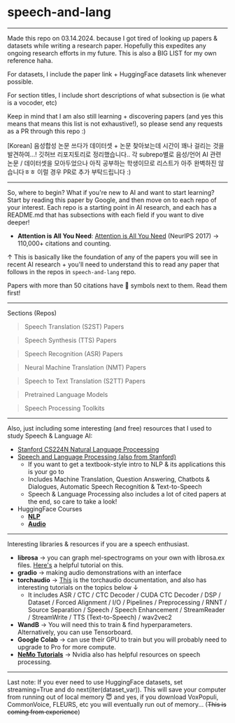 # speech-and-lang
<hr/>

Made this repo on 03.14.2024. because I got tired of looking up papers & datasets while writing a research paper. Hopefully this expedites any ongoing research efforts in my future. This is also a BIG LIST for my own reference haha.

For datasets, I include the paper link + HuggingFace datasets link whenever possible.

For section titles, I include short descriptions of what subsection is (ie what is a vocoder, etc)

Keep in mind that I am also still learning + discovering papers (and yes this means that means this list is not exhaustive!), so please send any requests as a PR through this repo :) 

[Korean] 음성합성 논문 쓰다가 데이터셋 + 논문 찾아보는데 시간이 꽤나 걸리는 것을 발견하여...! 깃허브 리포지토리로 정리했습니다.. 각 subrepo별로 음성/언어 AI 관련 논문 / 데이터셋을 모아두었으나 아직 공부하는 학생이므로 리스트가 아주 완벽하진 않습니다ㅎㅎ 이럴 경우 PR로 추가 부탁드립니다 :)

<hr/>

So, where to begin? What if you're new to AI and want to start learning?
Start by reading this paper by Google, and then move on to each repo of your interest.
Each repo is a starting point in AI research, and each has a README.md that has subsections with each field if you want to dive deeper!
- <b>Attention is All You Need</b>: [Attention is All You Need](https://proceedings.neurips.cc/paper_files/paper/2017/file/3f5ee243547dee91fbd053c1c4a845aa-Paper.pdf) (NeurIPS 2017) &rarr; 110,000+ citations and counting.
  
&uarr; This is basically like the foundation of any of the papers you will see in recent AI research + you'll need to understand this to read any paper that follows in the repos in `speech-and-lang` repo.

Papers with more than 50 citations have :stars: symbols next to them. Read them first!

<hr/>

Sections (Repos)
> Speech Translation (S2ST) Papers

> Speech Synthesis (TTS) Papers

> Speech Recognition (ASR) Papers

> Neural Machine Translation (NMT) Papers

> Speech to Text Translation (S2TT) Papers

> Pretrained Language Models

> Speech Processing Toolkits

<hr/>

Also, just including some interesting (and free) resources that I used to study Speech & Language AI:
* [Stanford CS224N Natural Language Proceessing](https://web.stanford.edu/class/cs224n/)
* [Speech and Language Processing (also from Stanford)](https://web.stanford.edu/~jurafsky/slp3/)
    * If you want to get a textbook-style intro to NLP & its applications this is your go to
    * Includes Machine Translation, Question Answering, Chatbots & Dialogues, Automatic Speech Recognition & Text-to-Speech
    * Speech & Language Processing also includes a lot of cited papers at the end, so care to take a look!
* HuggingFace Courses
    * [<b>NLP</b>](https://huggingface.co/learn/nlp-course/chapter1/1)
    * [<b>Audio</b>](https://huggingface.co/learn/audio-course/chapter0/introduction)
 
<hr/>

Interesting libraries & resources if you are a speech enthusiast.
* <b>librosa</b> &rarr; you can graph mel-spectrograms on your own with librosa.ex files. [Here's](https://librosa.org/doc/main/generated/librosa.feature.melspectrogram.html) a helpful tutorial on this.
* <b>gradio</b> &rarr; making audio demonstrations with an interface
* <b>torchaudio</b> &rarr; [This](https://pytorch.org/audio/stable/index.html) is the torchaudio documentation, and also has interesting tutorials on the topics below &darr;
    * It includes ASR / CTC / CTC Decoder / CUDA CTC Decoder / DSP / Dataset / Forced Alignment / I/O / Pipelines / Preprocessing / RNNT / Source Separation / Speech / Speech Enhancement / StreamReader / StreamWrite / TTS (Text-to-Speech) / wav2vec2
* <b>WandB</b> &rarr; You will need this to train & find hyperparameters. Alternatively, you can use Tensorboard.
* <b>Google Colab</b> &rarr; can use their GPU to train but you will probably need to upgrade to Pro for more compute.
* <b>[NeMo Tutorials](https://nvidia.github.io/NeMo/)</b> &rarr; Nvidia also has helpful resources on speech processing.

<hr/>

Last note:
If you ever need to use HuggingFace datasets, set streaming=True and do next(iter(dataset_var)).
This will save your computer from running out of local memory :innocent: and yes, if you download VoxPopuli, CommonVoice, FLEURS, etc you will eventually run out of memory... (~~This is coming from experience~~)
